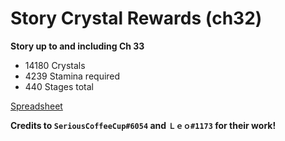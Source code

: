 # Story Crystal Rewards (ch32)

**Story up to and including Ch 33**
- 14180 Crystals
- 4239 Stamina required
- 440 Stages total

[Spreadsheet](https://docs.google.com/spreadsheets/d/e/2PACX-1vTriz4dlE0VPFkC9dObA6YgZyx6jY3_M_cpZ7N2X7rsJBeZ3POI6ffnGs-66TUOI83x8TVlVzZ4_WCP/pubhtml) 

**Credits to `SeriousCoffeeCup#6054` and `Ｌｅｏ#1173` for their work!**

<!-- Needs small updates regularly. -->